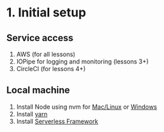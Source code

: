 # 1. Initial setup

## Service access

1. AWS (for all lessons)
1. IOPipe for logging and monitoring (lessons 3+)
1. CircleCI (for lessons 4+)

## Local machine

1. Install Node using nvm for [Mac/Linux](https://github.com/nvm-sh/nvm) or [Windows](https://github.com/coreybutler/nvm-windows)
1. Install [yarn](https://yarnpkg.com/en/docs/install)
1. Install [Serverless Framework](https://serverless.com/framework/docs/providers/aws/guide/installation/)
